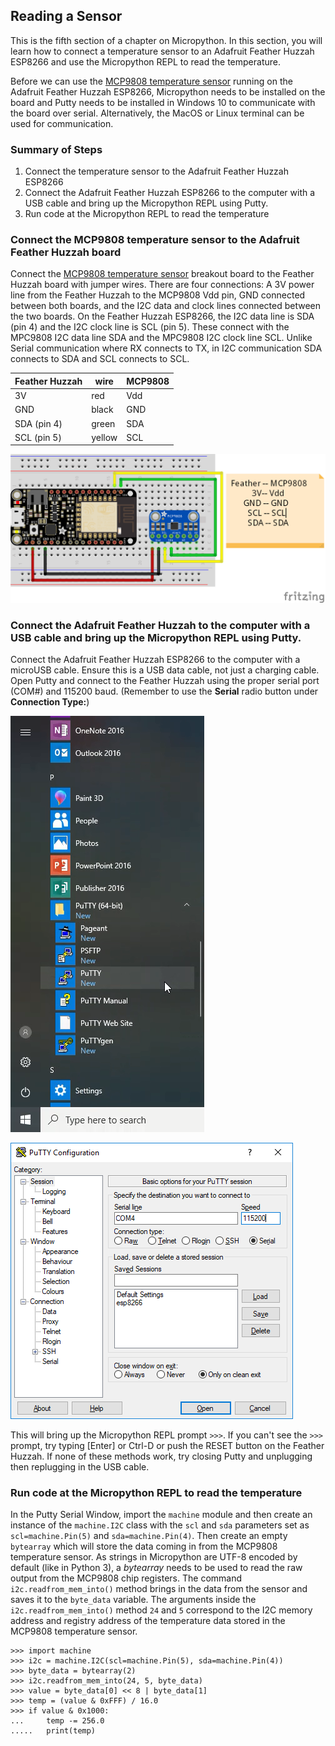 
## Reading a Sensor
This is the fifth section of a chapter on Micropython. In this section, you will learn how to connect a temperature sensor to an Adafruit Feather Huzzah ESP8266 and use the Micropython REPL to read the temperature.

Before we can use the [MCP9808 temperature sensor](https://www.adafruit.com/product/1782) running on the Adafruit Feather Huzzah ESP8266, Micropython needs to be installed on the board and Putty needs to be installed in Windows 10 to communicate with the board over serial. Alternatively, the MacOS or Linux terminal can be used for communication.
### Summary of Steps
1. Connect the temperature sensor to the Adafruit Feather Huzzah ESP8266
2. Connect the Adafruit Feather Huzzah ESP8266 to the computer with a USB cable and bring up the Micropython REPL using Putty. 
3. Run code at the Micropython REPL to read the temperature
### Connect the MCP9808 temperature sensor to the Adafruit Feather Huzzah board
Connect the [MCP9808 temperature sensor](https://www.adafruit.com/product/1782) breakout board to the Feather Huzzah board with jumper wires. There are four connections: A 3V power line from the Feather Huzzah to the MCP9808 Vdd pin, GND connected between both boards, and the I2C data and clock lines connected between the two boards. On the Feather Huzzah ESP8266, the I2C data line is SDA (pin 4) and the I2C clock line is SCL (pin 5). These connect with the MPC9808 I2C data line SDA and the MPC9808 I2C clock line SCL. Unlike Serial communication where RX connects to TX, in I2C communication SDA connects to SDA and SCL connects to SCL.

| Feather Huzzah | wire | MCP9808 |
| --- | --- | --- |
| 3V | red | Vdd |
| GND | black | GND |
| SDA (pin 4)| green | SDA |
| SCL (pin 5)| yellow | SCL |

![Fritzing Image](images/feather_huzzah_temp_sensor_fritzing.png)
### Connect the Adafruit Feather Huzzah to the computer with a USB cable and bring up the Micropython REPL using Putty.
Connect the Adafruit Feather Huzzah ESP8266 to the computer with a microUSB cable. Ensure this is a USB data cable, not just a charging cable. Open Putty and connect to the Feather Huzzah using the proper serial port (COM#) and 115200 baud. (Remember to use the **Serial** radio button under **Connection Type:**)

![Putty in start menu](images/putty_in_start_menu.png)

![Putty config](images/putty_config.PNG)

This will bring up the Micropython REPL prompt ```>>>```. If you can't see the ```>>>``` prompt, try typing [Enter] or Ctrl-D or push the RESET button on the Feather Huzzah. If none of these methods work, try closing Putty and unplugging then replugging in the USB cable.
### Run code at the Micropython REPL to read the temperature
In the Putty Serial Window, import the ```machine``` module and then create an instance of the ```machine.I2C``` class with the ```scl``` and ```sda``` parameters set as ```scl=machine.Pin(5)``` and ```sda=machine.Pin(4)```.  Then create an empty ```bytearray``` which will store the data coming in from the MCP9808 temperature sensor. As strings in Micropython are UTF-8 encoded by default (like in Python 3), a _bytearray_ needs to be used to read the raw output from the MCP9808 chip registers. The command ```i2c.readfrom_mem_into()``` method brings in the data from the sensor and saves it to the ```byte_data``` variable. The arguments inside the ```i2c.readfrom_mem_into()``` method ```24``` and ```5``` correspond to the I2C memory address and registry address of the temperature data stored in the MCP9808 temperature sensor.   

```text
>>> import machine
>>> i2c = machine.I2C(scl=machine.Pin(5), sda=machine.Pin(4))
>>> byte_data = bytearray(2)
>>> i2c.readfrom_mem_into(24, 5, byte_data)
>>> value = byte_data[0] << 8 | byte_data[1]
>>> temp = (value & 0xFFF) / 16.0
>>> if value & 0x1000:
...     temp -= 256.0
.....   print(temp)
```
 

